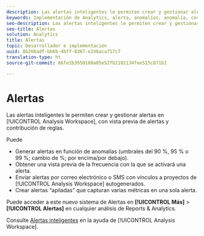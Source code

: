 ```yaml
---
description: Las alertas inteligentes le permiten crear y gestionar alertas en Analysis Workspace, con vista previa de alertas y contribución de reglas.
keywords: Implementación de Analytics, alerta, anomalías, anomalía, correo electrónico, sms, varias métricas, múltiples métricas
seo-description: Las alertas inteligentes le permiten crear y gestionar alertas en Analysis Workspace, con vista previa de alertas y contribución de reglas.
seo-title: Alertas
solution: Analytics
title: Alertas
topic: Desarrollador e implementación
uuid: 8b266adf-bb6b-4bff-8307-e246aca717c7
translation-type: ht
source-git-commit: 86fe1b3650100a05e52fb2102134fee515c871b1

---
```



# Alertas

Las alertas inteligentes le permiten crear y gestionar alertas en [!UICONTROL Analysis Workspace], con vista previa de alertas y contribución de reglas.

Puede

* Generar alertas en función de anomalías (umbrales del 90 %, 95 % o 99 %; cambio de %; por encima/por debajo).
* Obtener una vista previa de la frecuencia con la que se activará una alerta.
* Enviar alertas por correo electrónico o SMS con vínculos a proyectos de [!UICONTROL Analysis Workspace] autogenerados.
* Crear alertas “apiladas” que capturan varias métricas en una sola alerta.

Puede acceder a este nuevo sistema de Alertas en **[!UICONTROL Más]** &gt; **[!UICONTROL Alertas]** en cualquier análisis de Reports &amp; Analytics.

Consulte [Alertas inteligentes](https://marketing.adobe.com/resources/help/es_ES/analytics/analysis-workspace/intellligent_alerts.html) en la ayuda de [!UICONTROL Analysis Workspace].
